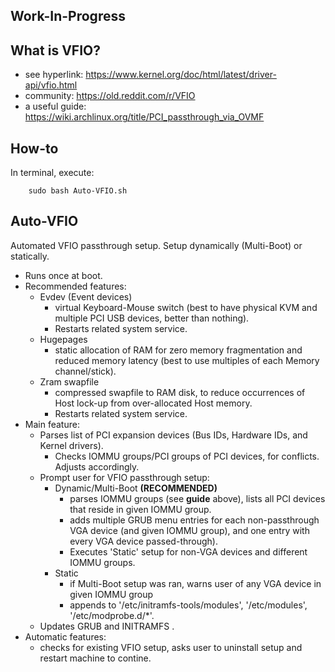 ## Work-In-Progress

## What is VFIO?
* see hyperlink:    https://www.kernel.org/doc/html/latest/driver-api/vfio.html
* community:        https://old.reddit.com/r/VFIO
* a useful guide:   https://wiki.archlinux.org/title/PCI_passthrough_via_OVMF

## How-to
In terminal, execute:

        sudo bash Auto-VFIO.sh
        
## Auto-VFIO
Automated VFIO passthrough setup. Setup dynamically (Multi-Boot) or statically.
* Runs once at boot.
* Recommended features:
    * Evdev (Event devices)
        * virtual Keyboard-Mouse switch (best to have physical KVM and multiple PCI USB devices, better than nothing).
        * Restarts related system service.
    * Hugepages
        * static allocation of RAM for zero memory fragmentation and reduced memory latency (best to use multiples of each Memory channel/stick).
    * Zram swapfile
        * compressed swapfile to RAM disk, to reduce occurrences of Host lock-up from over-allocated Host memory.
        * Restarts related system service.
* Main feature:
    * Parses list of PCI expansion devices (Bus IDs, Hardware IDs, and Kernel drivers).
        * Checks IOMMU groups/PCI groups of PCI devices, for conflicts. Adjusts accordingly.
    * Prompt user for VFIO passthrough setup:
        * Dynamic/Multi-Boot    **(RECOMMENDED)**
            * parses IOMMU groups (see **guide** above), lists all PCI devices that reside in given IOMMU group.
            * adds multiple GRUB menu entries for each non-passthrough VGA device (and given IOMMU group), and one entry with every VGA device passed-through).
            * Executes 'Static' setup for non-VGA devices and different IOMMU groups.
        * Static
            * if Multi-Boot setup was ran, warns user of any VGA device in given IOMMU group 
            * appends to '/etc/initramfs-tools/modules', '/etc/modules', '/etc/modprobe.d/*'.
    * Updates GRUB and INITRAMFS .
* Automatic features:
    * checks for existing VFIO setup, asks user to uninstall setup and restart machine to contine.
